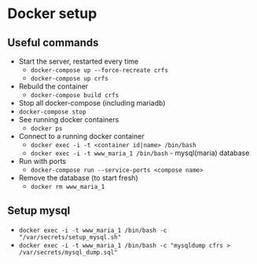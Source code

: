 # Docker setup

## Useful commands
* Start the server, restarted every time
  * `docker-compose up --force-recreate crfs`
  * `docker-compose up crfs`
* Rebuild the container
  * `docker-compose build crfs`
*  Stop all docker-compose (including mariadb)
  * `docker-compose stop`
* See running docker containers
  * `docker ps`
* Connect to a running docker container
  * `docker exec -i -t <container id|name> /bin/bash`
  * `docker exec -i -t www_maria_1 /bin/bash` - mysql(maria) database
* Run with ports
  * `docker-compose run --service-ports <compose name>`
* Remove the database (to start fresh)
  * `docker rm www_maria_1`

## Setup mysql
* `docker exec -i -t www_maria_1 /bin/bash -c "/var/secrets/setup_mysql.sh"`
* `docker exec -i -t www_maria_1 /bin/bash -c "mysqldump cfrs >  /var/secrets/mysql_dump.sql"`

